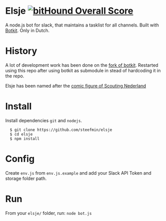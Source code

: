 # Elsje [![bitHound Overall Score](https://www.bithound.io/github/steefmin/elsje/badges/score.svg)](https://www.bithound.io/github/steefmin/elsje)
A node.js bot for slack, that maintains a tasklist for all channels. Built with [Botkit](https://github.com/howdyai/botkit). Only in Dutch. 

# History
A lot of development work has been done on the [fork of botkit](https://github.com/steefmin/botkit). Restarted using this repo after using botkit as submodule in stead of hardcoding it in the repo. 

Elsje has been named after the [comic figure of Scouting Nederland](https://www.facebook.com/scoutingnederland/photos/a.10150459525454253.383474.324002099252/10151409808859253/)

# Install
Install dependencies `git` and `nodejs`. 
```
  $ git clone https://github.com/steefmin/elsje
  $ cd elsje
  $ npm install
```

# Config
Create `env.js` from `env.js.example` and add your Slack API Token and storage folder path.

# Run
From your `elsje/` folder, run:
```node bot.js```
